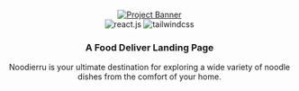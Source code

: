 <div align="center">
  <br />
    <a href="https://noodierru.vercel.app/" target="_blank">
      <img src="" alt="Project Banner">
    </a>
  <br />

  <div>
    <img src="https://img.shields.io/badge/-Next_JS-black?style=for-the-badge&logoColor=white&logo=react&color=000000" alt="react.js" />
    <img src="https://img.shields.io/badge/-Tailwind_CSS-black?style=for-the-badge&logoColor=white&logo=tailwindcss&color=06B6D4" alt="tailwindcss" />
  </div>

  <h3 align="center">A Food Deliver Landing Page</h3>
    <div align="center">
      Noodierru is your ultimate destination for exploring a wide variety of noodle dishes from the comfort of your home.
    </div>
</div>